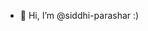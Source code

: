 - 👋 Hi, I’m @siddhi-parashar :)
<!---
siddhi-parashar/siddhi-parashar is a ✨ special ✨ repository because its `README.md` (this file) appears on your GitHub profile.
You can click the Preview link to take a look at your changes.
--->
